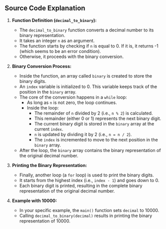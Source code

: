## Source Code Explanation
1.  **Function Definition (`decimal_to_binary`):**
    
    -   The  `decimal_to_binary`  function converts a decimal number to its binary representation.
    -   It takes an integer  `n`  as an argument.
    -   The function starts by checking if  `n`  is equal to 0. If it is, it returns -1 (which seems to be an error condition).
    -   Otherwise, it proceeds with the binary conversion.
2.  **Binary Conversion Process:**
    
    -   Inside the function, an array called  `binary`  is created to store the binary digits.
    -   An  `index`  variable is initialized to 0. This variable keeps track of the position in the  `binary`  array.
    -   The core of the conversion happens in a  `while`  loop:
        -   As long as  `n`  is not zero, the loop continues.
        -   Inside the loop:
            -   The remainder of  `n`  divided by 2 (i.e.,  `n % 2`) is calculated.
            -   This remainder (either 0 or 1) represents the next binary digit.
            -   The current binary digit is stored in the  `binary`  array at the current  `index`.
            -   `n`  is updated by dividing it by 2 (i.e.,  `n = n / 2`).
            -   The  `index`  is incremented to move to the next position in the  `binary`  array.
    -   After the loop, the  `binary`  array contains the binary representation of the original decimal number.
3.  **Printing the Binary Representation:**
    
    -   Finally, another loop (a  `for`  loop) is used to print the binary digits.
    -   It starts from the highest index (i.e.,  `index - 1`) and goes down to 0.
    -   Each binary digit is printed, resulting in the complete binary representation of the original decimal number.
4.  **Example with 10000:**
    
    -   In your specific example, the  `main()`  function sets  `decimal`  to 10000.
    -   Calling  `decimal_to_binary(decimal)`  results in printing the binary representation of 10000.
